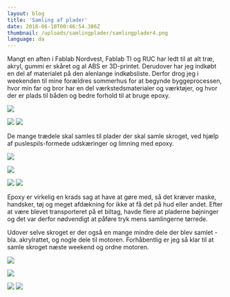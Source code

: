 ```yaml
---
layout: blog
title: 'Samling af plader'
date: 2018-06-10T00:46:54.386Z
thumbnail: /uploads/samlingplader/samlingplader4.png
language: da
---
```


Mangt en aften i Fablab Nordvest, Fablab TI og RUC har ledt til at alt træ, akryl, gummi er skåret og al ABS er 3D-printet. Derudover har jeg indkøbt en del af materialet på den alenlange indkøbsliste. Derfor drog jeg i weekenden til mine forældres sommerhus for at begynde byggeprocessen, hvor min far og bror har en del værkstedsmaterialer og værktøjer, og hvor der er plads til båden og bedre forhold til at bruge epoxy.

![](/uploads/samlingplader/samlingplader1.png)

<div class="dual-image-container mb-sm">
  <img src="/uploads/samlingplader/samlingplader2.png" class="dual-image-container__img">
  <img src="/uploads/samlingplader/samlingplader3.png" class="dual-image-container__img">
</div>

De mange trædele skal samles til plader der skal samle skroget, ved hjælp af puslespils-formede udskæringer og limning med epoxy.

![](/uploads/samlingplader/samlingplader4.png)

![](/uploads/samlingplader/samlingplader5.png)

<div class="dual-image-container mb-sm">
  <img src="/uploads/samlingplader/samlingplader6.png" class="dual-image-container__img">
  <img src="/uploads/samlingplader/samlingplader7.png" class="dual-image-container__img">
</div>

Epoxy er virkelig en krads sag at have at gøre med, så det kræver maske, handsker, tøj og meget afdækning for ikke at få det på hud eller andet. Efter at være blevet transporteret på et biltag, havde flere at pladerne bøjninger og det var derfor nødvendigt at påføre tryk mens samlingerne tørrede.

Udover selve skroget er der også en mange mindre dele der blev samlet - bla. akrylrattet, og nogle dele til motoren. Forhåbentlig er jeg så klar til at samle skroget næste weekend og ordne motoren.

![](/uploads/samlingplader/samlingplader8.png)

![](/uploads/samlingplader/samlingplader9.png)

<div class="dual-image-container mb-sm">
  <img src="/uploads/samlingplader/samlingplader10.png" class="dual-image-container__img">
  <img src="/uploads/samlingplader/samlingplader11.png" class="dual-image-container__img">
</div>
